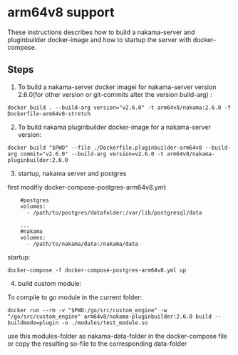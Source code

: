 arm64v8 support
===

These instructions describes how to build a nakama-server and pluginbuilder docker-image and how to startup the server with docker-compose.

## Steps

1. To build a nakama-server docker imagei for nakama-server version 2.6.0(for other version or git-commits alter the version build-arg) :

```
docker build . --build-arg version="v2.6.0" -t arm64v8/nakama:2.6.0 -f Dockerfile-arm64v8-stretch
```

2. To build nakama pluginbuilder docker-image for a nakama-server version:

```
docker build "$PWD" --file ./Dockerfile.pluginbuilder-arm64v8 --build-arg commit="v2.6.0" --build-arg version=v2.6.0 -t arm64v8/nakama-pluginbuilder:2.6.0
```

3. startup, nakama server and postgres

first modifiy docker-compose-postgres-arm64v8.yml:

``` 
    #postgres
    volumes:
      - /path/to/postgres/datafolder:/var/lib/postgresql/data

    ...
    #nakama
    volumes:
      - /path/to/nakama/data:/nakama/data

```

startup:

```
docker-compose -f docker-compose-postgres-arm64v8.yml up
```

4. build custom module:

To compile to go module in the current folder:
```
docker run --rm -v "$PWD:/go/src/custom_engine" -w "/go/src/custom_engine" arm64v8/nakama-pluginbuilder:2.6.0 build --buildmode=plugin -o ./modules/test_module.so
```

use this modules-folder as nakama-data-folder in the docker-compose file or copy the resulting so-file to the corresponding data-folder 

